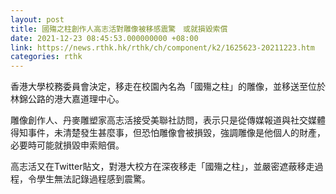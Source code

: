 ```yaml
---
layout: post
title: 國殤之柱創作人高志活對雕像被移感震驚　或就損毀索償
date: 2021-12-23 08:45:53.000000000 +08:00
link: https://news.rthk.hk/rthk/ch/component/k2/1625623-20211223.htm
categories: rthk
---
```


香港大學校務委員會決定，移走在校園內名為「國殤之柱」的雕像，並移送至位於林錦公路的港大嘉道理中心。

雕像創作人、丹麥雕塑家高志活接受美聯社訪問，表示只是從傳媒報道與社交媒體得知事件，未清楚發生甚麼事，但恐怕雕像會被損毀，強調雕像是他個人的財產，必要時可能就損毀申索賠償。

高志活又在Twitter貼文，對港大校方在深夜移走「國殤之柱」，並嚴密遮蔽移走過程，令學生無法記錄過程感到震驚。
